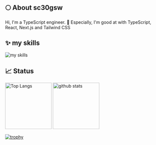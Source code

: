 ## 🌕 About sc30gsw
Hi, I'm a TypeScript engineer. 🤝
Especially, I'm good at with TypeScript, React, Next.js and Tailwind CSS

## ✨ my skills
<img alt="my skills" src="https://skillicons.dev/icons?theme=light&perline=8&i=nextjs,react,remix,ts,js,express,nodejs,tailwindcss,materialui,styledcomponents,html,css,sass,java,kotlin,spring,bun,pnpm,yarn,npm,vite,vitest,jest,graphql,apollo,prisma,planetscale,supabase,firebase,mongo,sqlite,postgresql,mysql,docker,vercel,aws,gcp,git,github,githubactions,gitlab,figma,vscode,eclipse,gmail,ai,androidstudio,apple" />

## 📈 Status

<p align="left"> 
  <img alt="Top Langs" height="150px" src="https://github-readme-stats.vercel.app/api/top-langs/?username=sc30gsw&layout=compact&show_icons=true" />
  <img alt="github stats" height="150px" src="https://github-readme-stats.vercel.app/api?username=sc30gsw" />
</p>

[![trophy](https://github-profile-trophy.vercel.app/?username=sc30gsw&margin-w=5)](https://github.com/sc30gsw/)

<!--
**sc30gsw/sc30gsw** is a ✨ _special_ ✨ repository because its `README.md` (this file) appears on your GitHub profile.

Here are some ideas to get you started:

- 🔭 I’m currently working on ...
- 👯 I’m looking to collaborate on ...
- 💬 Ask me about ...
- 😄 Pronouns: ...
- ⚡ Fun fact: ...
- 🙌 I’m looking for help with [grow-files](https://github.com/tsuki-lab/grow-files) and [microcms-filter-query](https://github.com/tsuki-lab/microcms-filter-query)
-->
